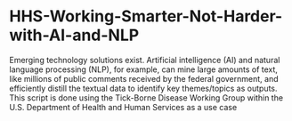 # HHS-Working-Smarter-Not-Harder-with-AI-and-NLP


Emerging technology solutions exist. Artificial intelligence (AI) and natural language processing (NLP), for example, can mine large amounts of text, like millions of public comments received by the federal government, and efficiently distill the textual data to identify key themes/topics as outputs. This script is done using the Tick-Borne Disease Working Group within the U.S. Department of Health and Human Services as a use case
